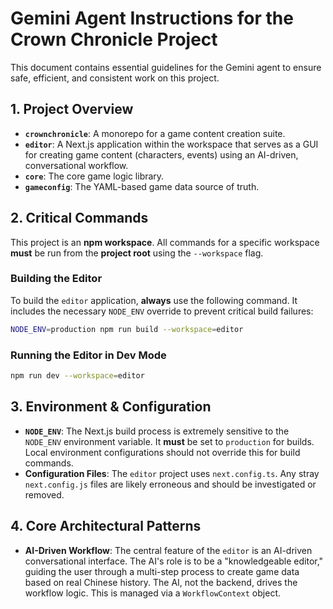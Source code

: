 # Gemini Agent Instructions for the Crown Chronicle Project

This document contains essential guidelines for the Gemini agent to ensure safe, efficient, and consistent work on this project.

## 1. Project Overview

*   **`crownchronicle`**: A monorepo for a game content creation suite.
*   **`editor`**: A Next.js application within the workspace that serves as a GUI for creating game content (characters, events) using an AI-driven, conversational workflow.
*   **`core`**: The core game logic library.
*   **`gameconfig`**: The YAML-based game data source of truth.

## 2. Critical Commands

This project is an **npm workspace**. All commands for a specific workspace **must** be run from the **project root** using the `--workspace` flag.

### Building the Editor

To build the `editor` application, **always** use the following command. It includes the necessary `NODE_ENV` override to prevent critical build failures:

```bash
NODE_ENV=production npm run build --workspace=editor
```

### Running the Editor in Dev Mode

```bash
npm run dev --workspace=editor
```

## 3. Environment & Configuration

*   **`NODE_ENV`**: The Next.js build process is extremely sensitive to the `NODE_ENV` environment variable. It **must** be set to `production` for builds. Local environment configurations should not override this for build commands.
*   **Configuration Files**: The `editor` project uses `next.config.ts`. Any stray `next.config.js` files are likely erroneous and should be investigated or removed.

## 4. Core Architectural Patterns

*   **AI-Driven Workflow**: The central feature of the `editor` is an AI-driven conversational interface. The AI's role is to be a "knowledgeable editor," guiding the user through a multi-step process to create game data based on real Chinese history. The AI, not the backend, drives the workflow logic. This is managed via a `WorkflowContext` object.
